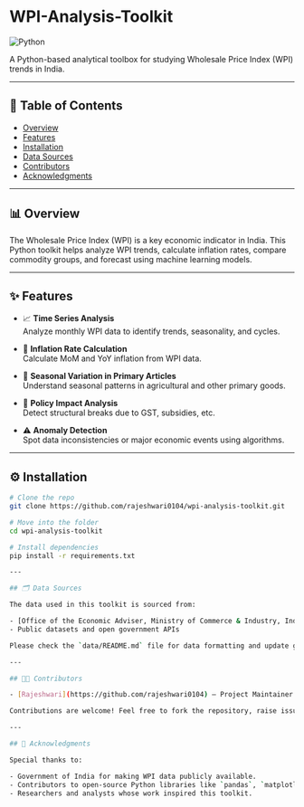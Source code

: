 # WPI-Analysis-Toolkit

![Python](https://img.shields.io/badge/python-3.10+-blue.svg)

A Python-based analytical toolbox for studying Wholesale Price Index (WPI) trends in India.

---

## 📑 Table of Contents

- [Overview](#overview)
- [Features](#features)
- [Installation](#installation)
- [Data Sources](#data-sources)
- [Contributors](#contributors)
- [Acknowledgments](#acknowledgments)

---

## 📊 Overview

The Wholesale Price Index (WPI) is a key economic indicator in India. This Python toolkit helps analyze WPI trends, calculate inflation rates, compare commodity groups, and forecast using machine learning models.

---

## ✨ Features

- 📈 **Time Series Analysis**  
  Analyze monthly WPI data to identify trends, seasonality, and cycles.

- 🔢 **Inflation Rate Calculation**  
  Calculate MoM and YoY inflation from WPI data.

- 🌾 **Seasonal Variation in Primary Articles**  
  Understand seasonal patterns in agricultural and other primary goods.

- 🧾 **Policy Impact Analysis**  
  Detect structural breaks due to GST, subsidies, etc.

- ⚠️ **Anomaly Detection**  
  Spot data inconsistencies or major economic events using algorithms.

---

## ⚙️ Installation

```bash
# Clone the repo
git clone https://github.com/rajeshwari0104/wpi-analysis-toolkit.git

# Move into the folder
cd wpi-analysis-toolkit

# Install dependencies
pip install -r requirements.txt

---

## 🗂️ Data Sources

The data used in this toolkit is sourced from:

- [Office of the Economic Adviser, Ministry of Commerce & Industry, India](https://eaindustry.nic.in/)
- Public datasets and open government APIs

Please check the `data/README.md` file for data formatting and update guidelines.

---

## 👩‍💻 Contributors

- [Rajeshwari](https://github.com/rajeshwari0104) — Project Maintainer

Contributions are welcome! Feel free to fork the repository, raise issues, or open pull requests.

---

## 🙏 Acknowledgments

Special thanks to:

- Government of India for making WPI data publicly available.
- Contributors to open-source Python libraries like `pandas`, `matplotlib`, `seaborn`,`numpy` etc.
- Researchers and analysts whose work inspired this toolkit.